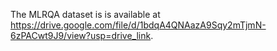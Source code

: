 The MLRQA dataset is is available at https://drive.google.com/file/d/1bdqA4QNAazA9Sqy2mTjmN-6zPACwt9J9/view?usp=drive_link.
